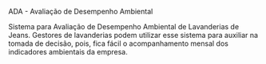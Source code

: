 ADA - Avaliação de Desempenho Ambiental

Sistema para Avaliação de Desempenho Ambiental de Lavanderias de Jeans.
Gestores de lavanderias podem utilizar esse sistema para auxiliar na tomada de decisão, pois, fica fácil o acompanhamento mensal dos indicadores ambientais da empresa.